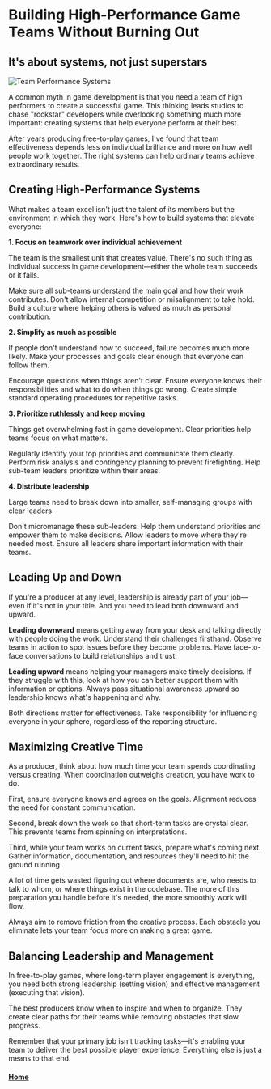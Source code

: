 # Building High-Performance Game Teams Without Burning Out

## It's about systems, not just superstars

![Team Performance Systems](https://img.freepik.com/free-vector/hand-drawn-team-building-concept_23-2149010098.jpg)

A common myth in game development is that you need a team of high performers to create a successful game. This thinking leads studios to chase "rockstar" developers while overlooking something much more important: creating systems that help everyone perform at their best.

After years producing free-to-play games, I've found that team effectiveness depends less on individual brilliance and more on how well people work together. The right systems can help ordinary teams achieve extraordinary results.

## Creating High-Performance Systems

What makes a team excel isn't just the talent of its members but the environment in which they work. Here's how to build systems that elevate everyone:

**1. Focus on teamwork over individual achievement**

The team is the smallest unit that creates value. There's no such thing as individual success in game development—either the whole team succeeds or it fails.

Make sure all sub-teams understand the main goal and how their work contributes. Don't allow internal competition or misalignment to take hold. Build a culture where helping others is valued as much as personal contribution.

**2. Simplify as much as possible**

If people don't understand how to succeed, failure becomes much more likely. Make your processes and goals clear enough that everyone can follow them.

Encourage questions when things aren't clear. Ensure everyone knows their responsibilities and what to do when things go wrong. Create simple standard operating procedures for repetitive tasks.

**3. Prioritize ruthlessly and keep moving**

Things get overwhelming fast in game development. Clear priorities help teams focus on what matters.

Regularly identify your top priorities and communicate them clearly. Perform risk analysis and contingency planning to prevent firefighting. Help sub-team leaders prioritize within their areas.

**4. Distribute leadership**

Large teams need to break down into smaller, self-managing groups with clear leaders.

Don't micromanage these sub-leaders. Help them understand priorities and empower them to make decisions. Allow leaders to move where they're needed most. Ensure all leaders share important information with their teams.

## Leading Up and Down

If you're a producer at any level, leadership is already part of your job—even if it's not in your title. And you need to lead both downward and upward.

**Leading downward** means getting away from your desk and talking directly with people doing the work. Understand their challenges firsthand. Observe teams in action to spot issues before they become problems. Have face-to-face conversations to build relationships and trust.

**Leading upward** means helping your managers make timely decisions. If they struggle with this, look at how you can better support them with information or options. Always pass situational awareness upward so leadership knows what's happening and why.

Both directions matter for effectiveness. Take responsibility for influencing everyone in your sphere, regardless of the reporting structure.

## Maximizing Creative Time

As a producer, think about how much time your team spends coordinating versus creating. When coordination outweighs creation, you have work to do.

First, ensure everyone knows and agrees on the goals. Alignment reduces the need for constant communication.

Second, break down the work so that short-term tasks are crystal clear. This prevents teams from spinning on interpretations.

Third, while your team works on current tasks, prepare what's coming next. Gather information, documentation, and resources they'll need to hit the ground running.

A lot of time gets wasted figuring out where documents are, who needs to talk to whom, or where things exist in the codebase. The more of this preparation you handle before it's needed, the more smoothly work will flow.

Always aim to remove friction from the creative process. Each obstacle you eliminate lets your team focus more on making a great game.

## Balancing Leadership and Management

In free-to-play games, where long-term player engagement is everything, you need both strong leadership (setting vision) and effective management (executing that vision).

The best producers know when to inspire and when to organize. They create clear paths for their teams while removing obstacles that slow progress.

Remember that your primary job isn't tracking tasks—it's enabling your team to deliver the best possible player experience. Everything else is just a means to that end.

#### [Home](./README.md) 
